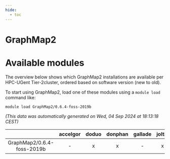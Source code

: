 ```yaml
---
hide:
  - toc
---
```


GraphMap2
=========

# Available modules


The overview below shows which GraphMap2 installations are available per HPC-UGent Tier-2cluster, ordered based on software version (new to old).

To start using GraphMap2, load one of these modules using a `module load` command like:

```shell
module load GraphMap2/0.6.4-foss-2019b
```

*(This data was automatically generated on Wed, 04 Sep 2024 at 18:13:18 CEST)*  

| |accelgor|doduo|donphan|gallade|joltik|shinx|skitty|
| :---: | :---: | :---: | :---: | :---: | :---: | :---: | :---: |
|GraphMap2/0.6.4-foss-2019b|-|x|x|-|x|-|x|
